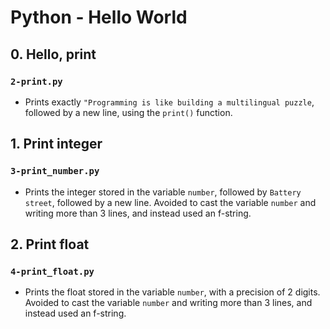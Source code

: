 # Python - Hello World
## 0. Hello, print
### `2-print.py`
* Prints exactly `"Programming is like building a multilingual puzzle`, followed by a new line, using the `print()` function.

## 1. Print integer
### `3-print_number.py`
* Prints the integer stored in the variable `number`, followed by `Battery street`, followed by a new line. Avoided to cast the variable `number` and writing more than 3 lines, and instead used an f-string.

## 2. Print float
### `4-print_float.py`
* Prints the float stored in the variable `number`, with a precision of 2 digits. Avoided to cast the variable `number` and writing more than 3 lines, and instead used an f-string.
